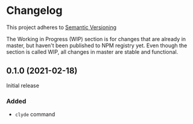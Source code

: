 # Changelog

This project adheres to [Semantic Versioning](https://semver.org/spec/v2.0.0.html)

The Working in Progress (WIP) section is for changes that are already in master, but haven't been published to NPM registry yet. Even though the section is called WIP, all changes in master are stable and functional.


## 0.1.0 (2021-02-18)

Initial release

### Added

- `clyde` command
